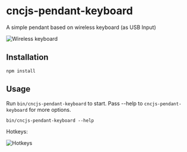 # cncjs-pendant-keyboard
A simple pendant based on wireless keyboard (as USB Input)

![Wireless keyboard](https://images-na.ssl-images-amazon.com/images/I/71d%2Bn0r4ceL._SY355_.jpg)

## Installation
```
npm install
```

## Usage
Run `bin/cncjs-pendant-keyboard` to start. Pass --help to `cncjs-pendant-keyboard` for more options.

```
bin/cncjs-pendant-keyboard --help
```

Hotkeys:

![Hotkeys](https://raw.githubusercontent.com/nsfilho/cncjs-pendant-keyboard/master/docs/keysinfo.png)
